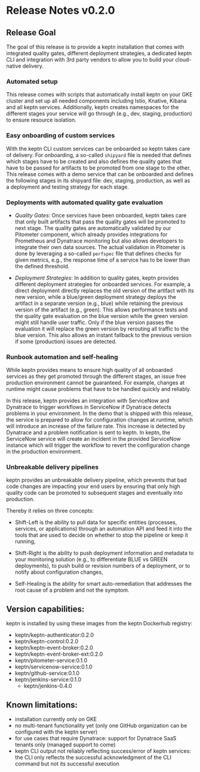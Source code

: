 # Release Notes v0.2.0

## Release Goal

The goal of this release is to provide a keptn installation that comes with integrated quality gates, different deployment strategies, a dedicated keptn CLI and integration with 3rd party vendors to allow you to build your cloud-native delivery.

### Automated setup
This release comes with scripts that automatically install keptn on your GKE cluster and set up all needed components including Istio, Knative, Kibana and all keptn services. Additionally, keptn creates namespaces for the different stages your service will go through (e.g., dev, staging, production) to ensure resource isolation.

### Easy onboarding of custom services
With the keptn CLI custom services can be onboarded so keptn takes care of delivery. For onboarding, a so-called `shipyard` file is needed that defines which stages have to be created and also defines the quality gates that have to be passed for artifacts to be promoted from one stage to the other. This release comes with a demo service that can be onboarded and defines the following stages in its shipyard file: dev, staging, production, as well as a deployment and testing strategy for each stage.

### Deployments with automated quality gate evaluation

- *Quality Gates*: Once services have been onboarded, keptn takes care that only built artifacts that pass the quality gates will be promoted to next stage. The quality gates are automatically validated by our Pitometer component, which already provides integrations for Prometheus and Dynatrace monitoring but also allows developers to integrate their own data sources. The actual validation in Pitometer is done by leveraging a so-called `perfspec` file that defines checks for given metrics, e.g., the response time of a service has to be lower than the defined threshold. 

- *Deployment Strategies*: In addition to quality gates, keptn provides different deployment strategies for onboarded services. For example, a direct deployment directly replaces the old version of the artifact with its new version, while a blue/green deployment strategy deploys the artifact in a separate version (e.g., blue) while retaining the previous version of the artifact (e.g., green). This allows performance tests and the quality gate evaluation on the blue version while the green version might still handle user traffic. Only if the blue version passes the evaluation it will replace the green version by rerouting all traffic to the blue version. This also allows an instant fallback to the previous version if some (production) issues are detected.

### Runbook automation and self-healing

While keptn provides means to ensure high quality of all onboarded services as they get promoted through the different stages, an issue free production environment cannot be guaranteed. For example, changes at runtime might cause problems that have to be handled quickly and reliably.

In this release, keptn provides an integration with ServiceNow and Dynatrace to trigger workflows in ServiceNow if Dynatrace detects problems in your environment. In the demo that is shipped with this release, the service is prepared to allow for configuration changes at runtime, which will introduce an increase of the failure rate. This increase is detected by Dynatrace and a problem notification is sent to keptn. In keptn, the ServiceNow service will create an incident in the provided ServiceNow instance which will trigger the workflow to revert the configuration change in the production environment. 

### Unbreakable delivery pipelines

keptn provides an unbreakable delivery pipeline, which prevents that bad code changes are impacting your end users by ensuring that only high quality code can be promoted to subsequent stages and eventually into production.

Thereby it relies on three concepts:

- Shift-Left is the ability to pull data for specific entities (processes, services, or applications) through an automation API and feed it into the tools that are used to decide on whether to stop the pipeline or keep it running,

- Shift-Right is the ability to push deployment information and metadata to your monitoring solution (e.g., to differentiate BLUE vs GREEN deployments), to push build or revision numbers of a deployment, or to notify about configuration changes,

- Self-Healing is the ability for smart auto-remediation that addresses the root cause of a problem and not the symptom.

## Version capabilities:

keptn is installed by using these images from the keptn Dockerhub registry:

- keptn/keptn-authenticator:0.2.0
- keptn/keptn-control:0.2.0
- keptn/keptn-event-broker:0.2.0
- keptn/keptn-event-broker-ext:0.2.0
- keptn/pitometer-service:0.1.0
- keptn/servicenow-service:0.1.0
- keptn/github-service:0.1.0
- keptn/jenkins-service:0.1.0
  - keptn/jenkins-0.4.0

## Known limitations:

- installation currently only on GKE 
- no multi-tenant functionality yet (only one GitHub organization can be configured with the keptn server)
- for use cases that require Dynatrace: support for Dynatrace SaaS tenants only (managed support to come)
- keptn CLI output not reliably reflecting success/error of keptn services: the CLI only reflects the successful acknowledgment of the CLI command but not its successful execution
